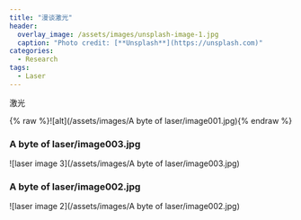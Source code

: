```yaml
---
title: "漫谈激光"
header:
  overlay_image: /assets/images/unsplash-image-1.jpg
  caption: "Photo credit: [**Unsplash**](https://unsplash.com)"
categories:
  - Research
tags:
  - Laser
---
```




激光

{% raw %}![alt](/assets/images/A byte of laser/image001.jpg){% endraw %}

### A byte of laser/image003.jpg
![laser image 3](/assets/images/A byte of laser/image003.jpg)


### A byte of laser/image002.jpg

![laser image 2](/assets/images/A byte of laser/image002.jpg)
